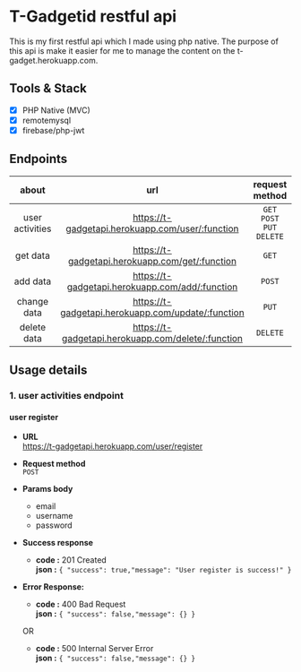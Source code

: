 # T-Gadgetid restful api
This is my first restful api which I made using php native. The purpose of this api is make it easier for me to manage the content on the t-gadget.herokuapp.com.

## Tools & Stack
- [x] PHP Native (MVC)
- [x] remotemysql
- [x] firebase/php-jwt

## Endpoints
| about | url   | request method | more info |
| :--:  | :--:  |  :--:  |  :--:  |
| user activities | https://t-gadgetapi.herokuapp.com/user/:function  | `GET` `POST` `PUT` `DELETE` | <a href="#1-user-activities-endpoint">detail</a>
| get data | https://t-gadgetapi.herokuapp.com/get/:function  | `GET` | <a href="#get-data-endpoint">detail</a>
| add data | https://t-gadgetapi.herokuapp.com/add/:function  | `POST` | <a href="#add-data-endpoint">detail</a>
| change data | https://t-gadgetapi.herokuapp.com/update/:function  | `PUT` | <a href="#change-data-endpoint">detail</a>
| delete data | https://t-gadgetapi.herokuapp.com/delete/:function  | `DELETE` | <a href="#delete-data-endpoint">detail</a>

## Usage details

### 1. user activities endpoint

#### user register
* **URL** <br>
https://t-gadgetapi.herokuapp.com/user/register
* **Request method** <br>
`POST`
* **Params body** 
  - email     <br> 
  - username  <br>
  - password  <br>
* **Success response**
    * **code :** 201 Created<br />
      **json :** `{ "success": true,"message": "User register is success!" }`
* **Error Response:**
    * **code :** 400 Bad Request<br />
      **json :** `{ "success": false,"message": {} }` <br/>

    OR<br/>
    * **code :** 500 Internal Server Error<br />
      **json :** `{ "success": false,"message": {} }`